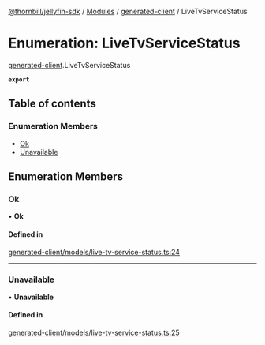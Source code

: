 [@thornbill/jellyfin-sdk](../README.md) / [Modules](../modules.md) / [generated-client](../modules/generated_client.md) / LiveTvServiceStatus

# Enumeration: LiveTvServiceStatus

[generated-client](../modules/generated_client.md).LiveTvServiceStatus

**`export`**

## Table of contents

### Enumeration Members

- [Ok](generated_client.LiveTvServiceStatus.md#ok)
- [Unavailable](generated_client.LiveTvServiceStatus.md#unavailable)

## Enumeration Members

### Ok

• **Ok**

#### Defined in

[generated-client/models/live-tv-service-status.ts:24](https://github.com/thornbill/jellyfin-sdk-typescript/blob/03092f3/src/generated-client/models/live-tv-service-status.ts#L24)

___

### Unavailable

• **Unavailable**

#### Defined in

[generated-client/models/live-tv-service-status.ts:25](https://github.com/thornbill/jellyfin-sdk-typescript/blob/03092f3/src/generated-client/models/live-tv-service-status.ts#L25)
